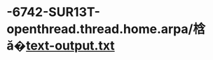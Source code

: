 # -6742-SUR13T-openthread.thread.home.arpa/梒ă�[text-output.txt](https://github.com/EMMASADENTORRES/-6742-SUR13T-openthread.thread.home.arpa/files/10419131/text-output.txt)
